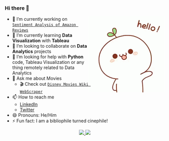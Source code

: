 ### Hi there 👋

<img align="right" src="https://github.com/sinjoysaha/sinjoysaha/blob/main/img/hello.gif" height="240" width="240">

- 🔭 I’m currently working on [`Sentiment Analysis of Amazon Reviews`](https://github.com/sinjoysaha/Amazon-Reviews-NLP)
- 🌱 I’m currently learning **Data Visualization** with **Tableau**
- 👯 I’m looking to collaborate on **Data Analytics** projects
- 🤔 I’m looking for help with **Python** code, Tableau Visualization or any thing remotely related to Data Analytics
- 💬 Ask me about Movies 
  - 🎬 Check out  [`Disney Movies Wiki WebScraper`](https://github.com/sinjoysaha/Disney-Movies-Wiki-WebScraper)
- 📫 How to reach me
  * [LinkedIn](https://linkedin.com/in/sinjoysaha)
  * [Twitter](https://twitter.com/SinjoySaha)
- 😄 Pronouns: He/Him
- ⚡ Fun fact: I am a bibliophile turned cinephile!

<p align="center">
<a href="https://github.com/sinjoysaha">
  <img height="180em" src="https://github-readme-stats-eight-theta.vercel.app/api?username=sinjoysaha&show_icons=true&theme=algolia&include_all_commits=true&count_private=true"/>
  <img height="180em" src="https://github-readme-stats-eight-theta.vercel.app/api/top-langs/?username=sinjoysaha&layout=compact&langs_count=8&theme=algolia"/>
</a>
</p>
